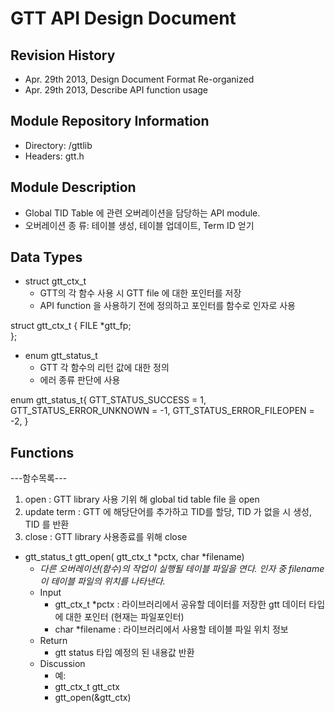 GTT API Design Document
=======================

Revision History
----------------
- Apr. 29th 2013, Design Document Format Re-organized
- Apr. 29th 2013, Describe API function usage


Module Repository Information
-----------------------------
- Directory: <src>/gttlib
- Headers: gtt.h


Module Description
------------------
- Global TID Table  에 관련 오버레이션을 담당하는 API module.
- 오버레이션 종 류: 테이블 생성, 테이블 업데이트, Term ID 얻기 

Data Types
----------
- struct gtt_ctx_t
    - GTT의 각 함수 사용 시 GTT file 에 대한 포인터를 저장
    - API function 을 사용하기 전에 정의하고 포인터를 함수로 인자로 사용

struct gtt_ctx_t {
  FILE *gtt_fp;  
};

- enum gtt_status_t
    - GTT 각 함수의 리턴 값에 대한 정의 
    - 에러 종류 판단에 사용

enum gtt_status_t{
  GTT_STATUS_SUCCESS = 1,
  GTT_STATUS_ERROR_UNKNOWN = -1,
  GTT_STATUS_ERROR_FILEOPEN = -2,
}

Functions
---------
---함수목록---
 1. open : GTT library 사용 기위 해 global tid table file 을 open
 2. update term : GTT 에 해당단어를 추가하고 TID를 할당, TID 가 없을 시 생성, TID 를 반환
 3. close : GTT library 사용종료를 위해 close

- gtt_status_t gtt_open( gtt_ctx_t *pctx, char *filename)
    - <i> 다른 오버레이션(함수)의 작업이 실행될 테이블 파일을 연다. 인자 중 filename 이 테이블 파일의 위치를 나타낸다.</i>
    - Input
        - gtt_ctx_t *pctx : 라이브러리에서 공유할 데이터를 저장한 gtt 데이터 타입에 대한 포인터 (현재는 파일포인터)
        - char *filename : 라이브러리에서 사용할 테이블 파일 위치 정보
    - Return
        - gtt status 타입 예정의 된 내용값 반환
    - Discussion
        - 예: 
        - gtt_ctx_t gtt_ctx
        - gtt_open(&gtt_ctx)



